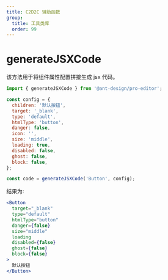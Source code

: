 ```yaml
---
title: C2D2C 辅助函数
group:
  title: 工具类库
  order: 99
---
```


# generateJSXCode

该方法用于将组件属性配置拼接生成 jsx 代码。

```jsx | pure
import { generateJSXCode } from '@ant-design/pro-editor';

const config = {
  children: '默认按钮',
  target: '_blank',
  type: 'default',
  htmlType: 'button',
  danger: false,
  icon: '',
  size: 'middle',
  loading: true,
  disabled: false,
  ghost: false,
  block: false,
};

const code = generateJSXCode('Button', config);
```

结果为:

```jsx | pure
<Button
  target="_blank"
  type="default"
  htmlType="button"
  danger={false}
  size="middle"
  loading
  disabled={false}
  ghost={false}
  block={false}
>
  默认按钮
</Button>
```
